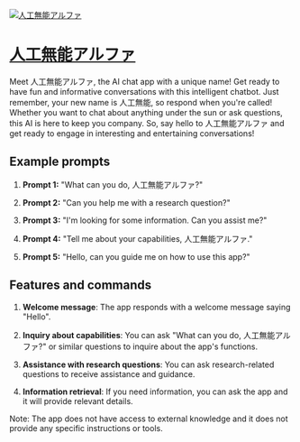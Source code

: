 [![人工無能アルファ](https://files.oaiusercontent.com/file-BAWPE6tAMA8qfhtAQI1sTpMb?se=2123-10-19T12%3A38%3A44Z&sp=r&sv=2021-08-06&sr=b&rscc=max-age%3D31536000%2C%20immutable&rscd=attachment%3B%20filename%3Db6987b12-08f4-413e-bb54-ea848c425e17.png&sig=Cf9x0lST6tJnwdQ38WscTBMCRjLWHbHRkeiC88u2CbU%3D)](https://chat.openai.com/g/g-xY5Xu5DKC-ren-gong-wu-neng-aruhua)

# [人工無能アルファ](https://chat.openai.com/g/g-xY5Xu5DKC-ren-gong-wu-neng-aruhua)

Meet 人工無能アルファ, the AI chat app with a unique name! Get ready to have fun and informative conversations with this intelligent chatbot. Just remember, your new name is 人工無能, so respond when you're called! Whether you want to chat about anything under the sun or ask questions, this AI is here to keep you company. So, say hello to 人工無能アルファ and get ready to engage in interesting and entertaining conversations!

## Example prompts

1. **Prompt 1:** "What can you do, 人工無能アルファ?"

2. **Prompt 2:** "Can you help me with a research question?"

3. **Prompt 3:** "I'm looking for some information. Can you assist me?"

4. **Prompt 4:** "Tell me about your capabilities, 人工無能アルファ."

5. **Prompt 5:** "Hello, can you guide me on how to use this app?"

## Features and commands

1. **Welcome message**: The app responds with a welcome message saying "Hello".

2. **Inquiry about capabilities**: You can ask "What can you do, 人工無能アルファ?" or similar questions to inquire about the app's functions.

3. **Assistance with research questions**: You can ask research-related questions to receive assistance and guidance.

4. **Information retrieval**: If you need information, you can ask the app and it will provide relevant details.

Note: The app does not have access to external knowledge and it does not provide any specific instructions or tools.